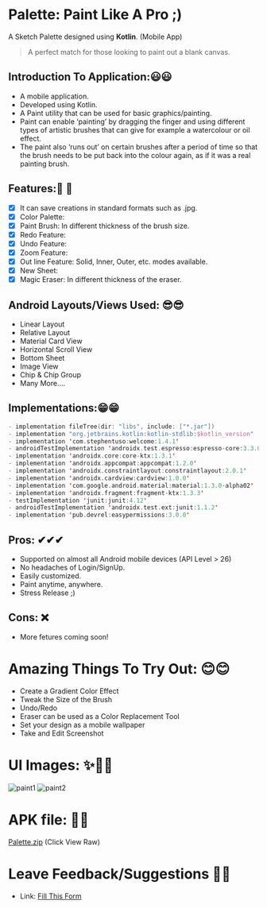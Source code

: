 # Palette: Paint Like A Pro ;)
A Sketch Palette designed using **Kotlin**. (Mobile App) 

> A perfect match for those looking to paint out a blank canvas.

## Introduction To Application:😃😃
- A mobile application.
- Developed using Kotlin.
- A Paint utility that can be used for basic graphics/painting.
- Paint can enable ‘painting’ by dragging the finger and using different types of artistic brushes that can give for example a watercolour or oil effect. 
- The paint also ‘runs out’ on certain brushes after a period of time so that the brush needs to be put back into the colour again, as if it was a real painting brush.

## Features:👀 👀 
- [x] It can save creations in standard formats such as .jpg.
- [x] Color Palette: 
- [x] Paint Brush: In different thickness of the brush size.  
- [x] Redo Feature:
- [x] Undo Feature:
- [x] Zoom Feature:
- [x] Out line Feature: Solid, Inner, Outer, etc. modes available.
- [x] New Sheet:
- [x] Magic Eraser: In different thickness of the eraser.

## Android Layouts/Views Used: 😎😎
- Linear Layout
- Relative Layout
- Material Card View
- Horizontal Scroll View
- Bottom Sheet
- Image View
- Chip & Chip Group
- Many More....

## Implementations:😁😁
```kotlin
- implementation fileTree(dir: "libs", include: ["*.jar"])
- implementation "org.jetbrains.kotlin:kotlin-stdlib:$kotlin_version"
- implementation 'com.stephentuso:welcome:1.4.1'
- androidTestImplementation 'androidx.test.espresso:espresso-core:3.3.0'
- implementation 'androidx.core:core-ktx:1.3.1'
- implementation 'androidx.appcompat:appcompat:1.2.0'
- implementation 'androidx.constraintlayout:constraintlayout:2.0.1'
- implementation 'androidx.cardview:cardview:1.0.0'
- implementation 'com.google.android.material:material:1.3.0-alpha02'
- implementation 'androidx.fragment:fragment-ktx:1.3.3'
- testImplementation 'junit:junit:4.12'
- androidTestImplementation 'androidx.test.ext:junit:1.1.2'
- implementation 'pub.devrel:easypermissions:3.0.0'
```

## Pros: ✔✔✔
- Supported on almost all Android mobile devices (API Level > 26)
- No headaches of Login/SignUp.
- Easily customized.
- Paint anytime, anywhere.
- Stress Release ;)

## Cons: ❌
- More fetures coming soon!

# Amazing Things To Try Out: 😊😊
- Create a Gradient Color Effect
- Tweak the Size of the Brush
- Undo/Redo
- Eraser can be used as a Color Replacement Tool
- Set your design as a mobile wallpaper
- Take and Edit Screenshot

# UI Images: ✨🎇😍
![paint1]()
![paint2]()

# APK file: 🎁🎁
[Palette.zip](https://github.com/Ankit-2312/Pallete-Paint-Like-A-Pro-/tree/master/files/5277600/Palette.zip) (Click View Raw)

# Leave Feedback/Suggestions 🙏🙏
- Link:  [Fill This Form](https://forms.gle/uJU9q9NPZC2KSMLYA)


